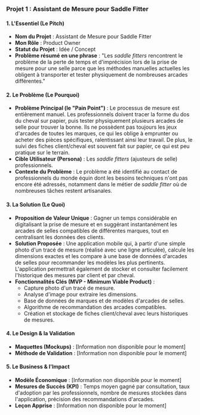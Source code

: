 ### **Projet 1 : Assistant de Mesure pour Saddle Fitter**

#### **1. L'Essentiel (Le Pitch)**

* **Nom du Projet** : Assistant de Mesure pour Saddle Fitter
* **Mon Rôle** : Product Owner
* **Statut du Projet** : Idée / Concept
* **Problème résumé en une phrase** : "Les *saddle fitters* rencontrent le problème de la perte de temps et d'imprécision lors de la prise de mesure pour une selle parce que les méthodes manuelles actuelles les obligent à transporter et tester physiquement de nombreuses arcades différentes."

#### **2. Le Problème (Le Pourquoi)**

* **Problème Principal (le "Pain Point")** : Le processus de mesure est entièrement manuel. Les professionnels doivent tracer la forme du dos du cheval sur papier, puis tester physiquement plusieurs arcades de selle pour trouver la bonne. Ils ne possèdent pas toujours les jeux d'arcades de toutes les marques, ce qui les oblige à emprunter ou acheter des pièces spécifiques, ralentissant ainsi leur travail. De plus, le suivi des fiches client/cheval est souvent fait sur papier, ce qui est peu pratique sur le terrain.
* **Cible Utilisateur (Persona)** : Les *saddle fitters* (ajusteurs de selle) professionnels.
* **Contexte du Problème** : Le problème a été identifié au contact de professionnels du monde équin dont les besoins techniques n'ont pas encore été adressés, notamment dans le métier de *saddle fitter* où de nombreuses tâches restent artisanales.

#### **3. La Solution (Le Quoi)**

* **Proposition de Valeur Unique** : Gagner un temps considérable en digitalisant la prise de mesure et en suggérant instantanément les arcades de selles compatibles de différentes marques, tout en centralisant les données des clients.
* **Solution Proposée** : Une application mobile qui, à partir d'une simple photo d'un tracé de mesure (réalisé avec une ligne articulée), calcule les dimensions exactes et les compare à une base de données d'arcades de selles pour recommander les modèles les plus pertinents. L'application permettrait également de stocker et consulter facilement l'historique des mesures par client et par cheval.
* **Fonctionnalités Clés (MVP - Minimum Viable Product)** :
    * Capture photo d'un tracé de mesure.
    * Analyse d'image pour extraire les dimensions.
    * Base de données de marques et de modèles d'arcades de selles.
    * Algorithme de recommandation des arcades compatibles.
    * Création et stockage de fiches client/cheval avec leurs historiques de mesures.

#### **4. Le Design & la Validation**

* **Maquettes (Mockups)** : [Information non disponible pour le moment]
* **Méthode de Validation** : [Information non disponible pour le moment]

#### **5. Le Business & l'Impact**

* **Modèle Économique** : [Information non disponible pour le moment]
* **Mesures de Succès (KPI)** : Temps moyen gagné par consultation, taux d'adoption par les professionnels, nombre de mesures stockées dans l'application, précision des recommandations d'arcades.
* **Leçon Apprise** : [Information non disponible pour le moment]